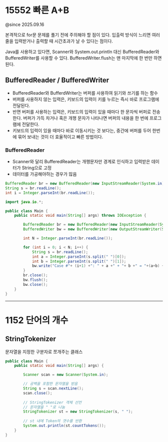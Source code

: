 # 15552 빠른 A+B
@since 2025.09.16

본격적으로 for문 문제를 풀기 전에 주의해야 할 점이 있다. 입출력 방식이 느리면 여러 줄을 입력받거나 출력할 때 시간초과가 날 수 있다는 점이다.

Java를 사용하고 있다면, Scanner와 System.out.println 대신 BufferedReader와 BufferedWriter를 사용할 수 있다. BufferedWriter.flush는 맨 마지막에 한 번만 하면 된다.

## BufferedReader / BufferedWriter
- BufferedReader와 BufferdWriter는 버퍼를 사용하여 읽기와 쓰기를 하는 함수
- 버퍼를 사용하지 않는 입력은, 키보드의 입력이 키를 누르는 즉시 바로 프로그램에 전달된다.
- 반면 버퍼를 사용하는 입력은, 키보드의 입력이 있을 때마다 한 문자씩 버퍼로 전송한다. 버퍼가 가득 차거나 혹은 개행 문자가 나타나면 버퍼의 내용을 한 번에 프로그램에 전달한다.
- 키보드의 입력이 있을 때마다 바로 이동시키는 것 보다는, 중간에 버퍼를 두어 한번에 묶어 보내는 것이 더 효율적이고 빠른 방법이다.

### BufferedReader
- Scanner와 달리 BufferedReader는 개행문자만 경계로 인식하고 입력받은 데이터가 String으로 고정
-  데이터를 가공해야하는 경우가 많음
```java
BufferedReader br = new BufferedReader(new InputStreamReader(System.in)); // 선언
String s = br.readLine();
int i = Integer.parseInt(br.readLine());
```
```java
import java.io.*;

public class Main {
    public static void main(String[] args) throws IOException {

        BufferedReader br = new BufferedReader(new InputStreamReader(System.in));
        BufferedWriter bw = new BufferedWriter(new OutputStreamWriter(System.out));

        int N = Integer.parseInt(br.readLine());

        for (int i = 0; i < N; i++) {
            String s = br.readLine();
            int a = Integer.parseInt(s.split(" ")[0]);
            int b = Integer.parseInt(s.split(" ")[1]);
            bw.write("Case #"+ (i+1) +": " + a +" + "+ b +" = "+(a+b) + "\n");
        }
        br.close();
        bw.flush();
        bw.close();
    }
}
```

---

# 1152 단어의 개수

## StringTokenizer
문자열을 지정한 구분자로 쪼개주는 클래스
```java
public class Main {
    public static void main(String[] args) {

        Scanner scan = new Scanner(System.in);

        // 공백을 포함한 문자열을 받음
        String s = scan.nextLine();
        scan.close();
                
        // StringTokenizer 객체 선언
        // 문자열을 " "로 나눔
        StringTokenizer st = new StringTokenizer(s, " ");
        
        // st 내에 Token의 갯수를 반환
        System.out.println(st.countTokens());
    }
}

```
